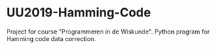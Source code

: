 # UU2019-Hamming-Code
Project for course "Programmeren in de Wiskunde". Python program for Hamming code data correction.
